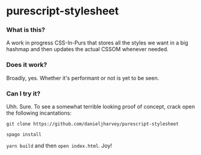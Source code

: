 # purescript-stylesheet

### What is this?

A work in progress CSS-In-Purs that stores all the styles we want in a big hashmap and then updates the actual CSSOM whenever needed. 

### Does it work?

Broadly, yes. Whether it's performant or not is yet to be seen.

### Can I try it?

Uhh. Sure. To see a somewhat terrible looking proof of concept, crack open the
following incantations:

`git clone https://github.com/danieljharvey/purescript-stylesheet`

`spago install`

`yarn build` and then `open index.html`. Joy!
